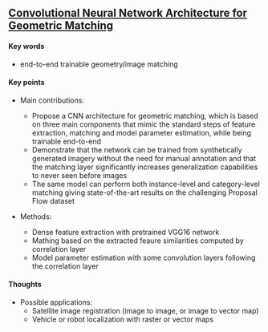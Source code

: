 ## [Convolutional Neural Network Architecture for Geometric Matching](https://arxiv.org/abs/1703.05593)

#### Key words

- end-to-end trainable geometry/image matching

#### Key points

- Main contributions:
	- Propose a CNN architecture for geometric matching, which is based on three main components that mimic the standard steps of feature extraction, matching and model parameter estimation, while being trainable end-to-end
	- Demonstrate that the network can be trained from synthetically generated imagery without the need for manual annotation and that the matching layer significantly increases generalization capabilities to never seen before images
	- The same model can perform both instance-level and category-level matching giving state-of-the-art results on the challenging Proposal Flow dataset

- Methods:
	- Dense feature extraction with pretrained VGG16 network 
	- Mathing based on the extracted feaure similarities computed by correlation layer
	- Model parameter estimation with some convolution layers following the correlation layer

#### Thoughts

- Possible applications:
	- Satellite image registration (image to image, or image to vector map)
	- Vehicle or robot localization with raster or vector maps
